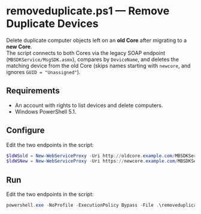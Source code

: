 # removeduplicate.ps1 — Remove Duplicate Devices

Delete duplicate computer objects left on an **old Core** after migrating to a **new Core**.  
The script connects to both Cores via the legacy SOAP endpoint (`MBSDKService/MsgSDK.asmx`), compares by `DeviceName`, and deletes the matching device from the old Core (skips names starting with `newcore`, and ignores `GUID = "Unassigned"`).

## Requirements
- An account with rights to list devices and delete computers.
- Windows PowerShell 5.1.

## Configure
Edit the two endpoints in the script:
```powershell
$ldWSold = New-WebServiceProxy -Uri http://oldcore.example.com/MBSDKService/MsgSDK.asmx  -Credential $mycreds
$ldWSNew = New-WebServiceProxy -Uri https://newcore.example.com/MBSDKService/MsgSDK.asmx -Credential $mycreds
```

## Run
Edit the two endpoints in the script:
```powershell
powershell.exe -NoProfile -ExecutionPolicy Bypass -File .\removeduplicate.ps1
```
